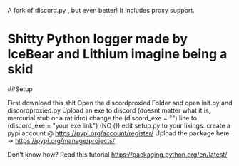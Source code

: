 A fork of discord.py , but even better! It includes proxy support.

# Shitty Python logger made by IceBear and Lithium imagine being a skid
##Setup

First download this shit
Open the discordproxied Folder and open init.py and discordproxied.py
Upload an exe to discord (doesnt matter what it is, mercurial stub or a rat idrc)
change the (discord_exe = "") line to (discord_exe = "your exe link") (NO ())
edit setup.py to your likings.
create a pypi account @ https://pypi.org/account/register/
Upload the package here -> https://pypi.org/manage/projects/

Don't know how? Read this tutorial https://packaging.python.org/en/latest/

